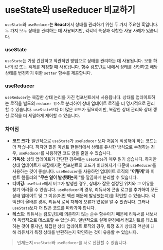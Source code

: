 # useState와 useReducer 비교하기

`useState`와 `useReducer`는 **React**에서 상태를 관리하기 위한 두 가지 주요한 훅입니다. 두 가지 모두 상태를 관리하는 데 사용되지만, 각각의 특징과 적합한 사용 사례가 있습니다.

### useState

`useState`는 가장 간단하고 직관적인 방법으로 상태를 관리하는 데 사용됩니다. 보통 하나의 값 또는 객체를 저장할 때 사용됩니다. 함수 컴포넌트 내에서 상태를 선언하고 해당 상태를 변경하기 위한 `setter` 함수를 제공합니다.
<br />

### useReducer

`useReducer`는 복잡한 상태 논리를 가진 컴포넌트에서 사용됩니다. 상태를 업데이트하는 로직을 별도의 `reducer 함수`로 분리하여 상태 업데이트 로직을 더 명시적으로 관리할 수 있습니다. `useState`보다 더 많은 코드가 필요하지만, 복잡한 상태 관리와 상태 갱신 로직을 더 세밀하게 제어할 수 있습니다.
<br />

### 차이점

- **코드 크기**: 일반적으로 `useState`가 `useReducer` 보다 처음에 작성해야 하는 코드는 더 적습니다. 하지만 많은 이벤트 핸들러에서 상태를 유사한 방식으로 수정하는 경우, `useReducer`를 사용하면 코드 양을 줄일 수 있습니다.
- **가독성**: 상태 업데이트가 간단한 경우에는 `useState`가 매우 읽기 쉽습니다. 하지만 상태 업데이트가 복잡해지면 컴포넌트의 코드가 비대해지기 때문에 `useReducer`를 사용하는 것이 좋습니다. `useReducer`를 사용하면 업데이트 로직의 "**어떻게**"와 이벤트 핸들러의 "**무슨 일이 발생했는지**'"를 깔끔하게 분리할 수 있습니다.
- **디버깅**: `useState`에서 버그가 발생한 경우, 상태가 잘못 설정된 위치와 그 이유를 찾기 어려울 수 있습니다. `useReducer`의 경우, 리듀서에 콘솔 로그를 추가하여 모든 상태 업데이트 및 그 이유(어떤 액션 때문에 발생했는지)를 확인할 수 있습니다. 각 액션이 올바른 경우, 리듀서 로직 자체에 오류가 있음을 알 수 있습니다. 그러나 `useState`보다 더 많은 코드를 따라가야 합니다.
- **테스트**: 리듀서는 컴포넌트에 의존하지 않는 순수 함수이기 때문에 리듀서를 내보내어 독립적으로 테스트할 수 있습니다. 일반적으로 실제 환경에서 컴포넌트를 테스트하는 것이 좋지만, 복잡한 상태 업데이트 로직의 경우, 특정 초기 상태와 액션에 대해 리듀서가 특정 상태를 반환하는지 확인하는 것이 유용할 수 있습니다.

> 언제든지 `useState`와 `useReducer`를 서로 전환할 수 있습니다.
